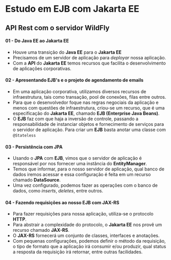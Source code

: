 # Estudo em EJB com Jakarta EE
## API Rest com o servidor WildFly

#### 01 - Do Java EE ao Jakarta EE
- Houve uma transição do **Java EE** para o **Jakarta EE**
- Precisamos de um servidor de aplicação para *deployar* nossa aplicação.
- Com a **API** do **Jakarta EE** temos recursos que facilita o desenvolvimento de aplicações corporativas.
 
#### 02 - Apresentando EJB's e o projeto de agendamento de emails
- Em uma aplicação corporativa, utilizamos diversos recursos de infraestrutura, tais como transação, pool de conexões, filas entre outros.
- Para que o desenvolvedor foque nas regras negociais da aplicação e menos com questões de infraestrutura, criou-se um recurso, que é uma especificação do **Jakarta EE**, chamado **EJB (Enterprise Java Beans)**.
- O **EJB** faz com que haja a inversão de controle, passando a responsabilidade de instanciar objetos e fornecimento de serviços para o servidor de aplicação. Para criar um **EJB** basta anotar uma classe com `@Stateless`

#### 03 - Persistência com JPA
  - Usando o **JPA** com **EJB**, vimos que o servidor de aplicação é responsável por nos fornecer uma instância do **EntityManager**.
  - Temos que informar, para o nosso servidor de aplicação, qual banco de dados iremos acessar e essa configuração é feita em um recurso chamado **DataSource**.
  - Uma vez configurado, podemos fazer as operações com o banco de dados, como *inserts*, *deletes*, entre outros.
  
#### 04 - Fazendo requisições ao nosso EJB com JAX-RS
  - Para fazer requisições para nossa aplicação, utiliza-se o protocolo **HTTP**.
  - Para abstrair a complexidade do protocolo, o **Jakarta EE** nos provê um recurso chamado **JAX-RS**.
  - O **JAX-RS** fornecerá um conjunto de classes, interfaces e anotações.
  - Com pequenas configurações, podemos definir o método da requisição, o tipo de formato que a aplicação irá consumir e/ou produzir, qual status a resposta da requisição irá retornar, entre outras facilidades.